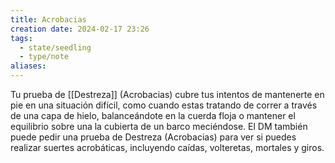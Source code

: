 ```yaml
---
title: Acrobacias
creation date: 2024-02-17 23:26
tags:
  - state/seedling
  - type/note
aliases:
---
```

Tu prueba de [[Destreza]] (Acrobacias) cubre tus intentos de mantenerte en pie en una situación difícil, como cuando estas tratando de correr a través de una capa de hielo, balanceándote en la cuerda floja o mantener el equilibrio sobre una la cubierta de un barco meciéndose. 
El DM también puede pedir una prueba de Destreza (Acrobacias) para ver si puedes realizar suertes acrobáticas, incluyendo caídas, volteretas, mortales y giros.
